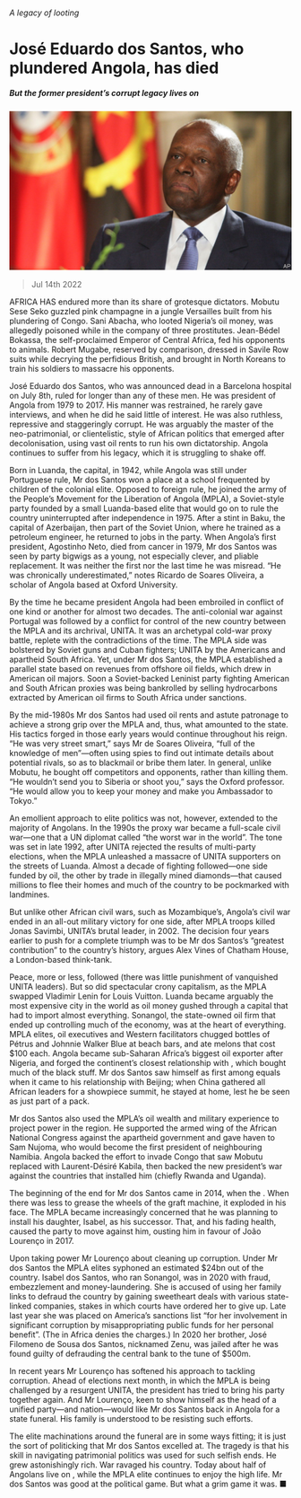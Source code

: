 ###### A legacy of looting

# José Eduardo dos Santos, who plundered Angola, has died 

##### But the former president’s corrupt legacy lives on 

![image](images/20220716_MAP503.jpg) 

> Jul 14th 2022 

AFRICA HAS endured more than its share of grotesque dictators. Mobutu Sese Seko guzzled pink champagne in a jungle Versailles built from his plundering of Congo. Sani Abacha, who looted Nigeria’s oil money, was allegedly poisoned while in the company of three prostitutes. Jean-Bédel Bokassa, the self-proclaimed Emperor of Central Africa, fed his opponents to animals. Robert Mugabe, reserved by comparison, dressed in Savile Row suits while decrying the perfidious British, and brought in North Koreans to train his soldiers to massacre his opponents.

José Eduardo dos Santos, who was announced dead in a Barcelona hospital on July 8th, ruled for longer than any of these men. He was president of Angola from 1979 to 2017. His manner was restrained, he rarely gave interviews, and when he did he said little of interest. He was also ruthless, repressive and staggeringly corrupt. He was arguably the master of the neo-patrimonial, or clientelistic, style of African politics that emerged after decolonisation, using vast oil rents to run his own dictatorship. Angola continues to suffer from his legacy, which it is struggling to shake off.

Born in Luanda, the capital, in 1942, while Angola was still under Portuguese rule, Mr dos Santos won a place at a school frequented by children of the colonial elite. Opposed to foreign rule, he joined the army of the People’s Movement for the Liberation of Angola (MPLA), a Soviet-style party founded by a small Luanda-based elite that would go on to rule the country uninterrupted after independence in 1975. After a stint in Baku, the capital of Azerbaijan, then part of the Soviet Union, where he trained as a petroleum engineer, he returned to jobs in the party. When Angola’s first president, Agostinho Neto, died from cancer in 1979, Mr dos Santos was seen by party bigwigs as a young, not especially clever, and pliable replacement. It was neither the first nor the last time he was misread. “He was chronically underestimated,” notes Ricardo de Soares Oliveira, a scholar of Angola based at Oxford University. 

By the time he became president Angola had been embroiled in conflict of one kind or another for almost two decades. The anti-colonial war against Portugal was followed by a conflict for control of the new country between the MPLA and its archrival, UNITA. It was an archetypal cold-war proxy battle, replete with the contradictions of the time. The MPLA side was bolstered by Soviet guns and Cuban fighters; UNITA by the Americans and apartheid South Africa. Yet, under Mr dos Santos, the MPLA established a parallel state based on revenues from offshore oil fields, which drew in American oil majors. Soon a Soviet-backed Leninist party fighting American and South African proxies was being bankrolled by selling hydrocarbons extracted by American oil firms to South Africa under sanctions. 

By the mid-1980s Mr dos Santos had used oil rents and astute patronage to achieve a strong grip over the MPLA and, thus, what amounted to the state. His tactics forged in those early years would continue throughout his reign. “He was very street smart,” says Mr de Soares Oliveira, “full of the knowledge of men”—often using spies to find out intimate details about potential rivals, so as to blackmail or bribe them later. In general, unlike Mobutu, he bought off competitors and opponents, rather than killing them. “He wouldn’t send you to Siberia or shoot you,” says the Oxford professor. “He would allow you to keep your money and make you Ambassador to Tokyo.”

An emollient approach to elite politics was not, however, extended to the majority of Angolans. In the 1990s the proxy war became a full-scale civil war—one that a UN diplomat called “the worst war in the world”. The tone was set in late 1992, after UNITA rejected the results of multi-party elections, when the MPLA unleashed a massacre of UNITA supporters on the streets of Luanda. Almost a decade of fighting followed—one side funded by oil, the other by trade in illegally mined diamonds—that caused millions to flee their homes and much of the country to be pockmarked with landmines. 

But unlike other African civil wars, such as Mozambique’s, Angola’s civil war ended in an all-out military victory for one side, after MPLA troops killed Jonas Savimbi, UNITA’s brutal leader, in 2002. The decision four years earlier to push for a complete triumph was to be Mr dos Santos’s “greatest contribution” to the country’s history, argues Alex Vines of Chatham House, a London-based think-tank.

Peace, more or less, followed (there was little punishment of vanquished UNITA leaders). But so did spectacular crony capitalism, as the MPLA swapped Vladimir Lenin for Louis Vuitton. Luanda became arguably the most expensive city in the world as oil money gushed through a capital that had to import almost everything. Sonangol, the state-owned oil firm that ended up controlling much of the economy, was at the heart of everything. MPLA elites, oil executives and Western facilitators chugged bottles of Pétrus and Johnnie Walker Blue at beach bars, and ate melons that cost $100 each. Angola became sub-Saharan Africa’s biggest oil exporter after Nigeria, and forged the continent’s closest relationship with , which bought much of the black stuff. Mr dos Santos saw himself as first among equals when it came to his relationship with Beijing; when China gathered all African leaders for a showpiece summit, he stayed at home, lest he be seen as just part of a pack. 

Mr dos Santos also used the MPLA’s oil wealth and military experience to project power in the region. He supported the armed wing of the African National Congress against the apartheid government and gave haven to Sam Nujoma, who would become the first president of neighbouring Namibia. Angola backed the effort to invade Congo that saw Mobutu replaced with Laurent-Désiré Kabila, then backed the new president’s war against the countries that installed him (chiefly Rwanda and Uganda).

The beginning of the end for Mr dos Santos came in 2014, when the . When there was less to grease the wheels of the graft machine, it exploded in his face. The MPLA became increasingly concerned that he was planning to install his daughter, Isabel, as his successor. That, and his fading health, caused the party to move against him, ousting him in favour of João Lourenço  in 2017. 

Upon taking power Mr Lourenço  about cleaning up corruption. Under Mr dos Santos the MPLA elites syphoned an estimated $24bn out of the country. Isabel dos Santos, who ran Sonangol, was  in 2020 with fraud, embezzlement and money-laundering. She is accused of using her family links to defraud the country by gaining sweetheart deals with various state-linked companies, stakes in which courts have ordered her to give up. Late last year she was placed on America’s sanctions list “for her involvement in significant corruption by misappropriating public funds for her personal benefit”. (The  in Africa denies the charges.) In 2020 her brother, José Filomeno de Sousa dos Santos, nicknamed Zenu, was jailed after he was found guilty of defrauding the central bank to the tune of $500m.

In recent years Mr Lourenço has softened his approach to tackling corruption. Ahead of elections next month, in which the MPLA is being challenged by a resurgent UNITA, the president has tried to bring his party together again. And Mr Lourenço, keen to show himself as the head of a unified party—and nation—would like Mr dos Santos back in Angola for a state funeral. His family is understood to be resisting such efforts.

The elite machinations around the funeral are in some ways fitting; it is just the sort of politicking that Mr dos Santos excelled at. The tragedy is that his skill in navigating patrimonial politics was used for such selfish ends. He grew astonishingly rich. War ravaged his country. Today about half of Angolans live on , while the MPLA elite continues to enjoy the high life. Mr dos Santos was good at the political game. But what a grim game it was. ■

